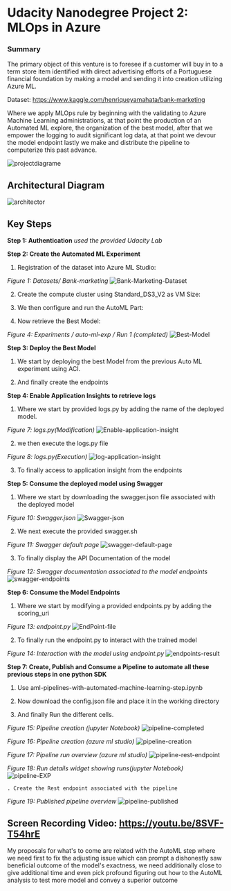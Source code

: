 # Udacity Nanodegree Project 2: MLOps in Azure

### Summary


The primary object of this venture is to foresee if a customer will buy in to a term store item identified with direct advertising efforts of a Portuguese financial foundation by making a model and sending it into creation utilizing Azure ML.

Dataset: https://www.kaggle.com/henriqueyamahata/bank-marketing 

Where we apply MLOps rule by beginning with the validating to Azure Machine Learning administrations, at that point the production of an Automated ML explore, the organization of the best model, after that we empower the logging to audit significant log data, at that point we devour the model endpoint lastly we make and distribute the pipeline to computerize this past advance.

![projectdiagrame](Main-step-project.png "projectdiagrame")

## Architectural Diagram

![architector](architector.png "architecture")

## Key Steps

**Step 1: Authentication**  *used the provided Udacity Lab*

**Step 2: Create the Automated ML Experiment**

 1. Registration of the dataset into Azure ML Studio:
 
*Figure 1: Datasets/ Bank-marketing*
![Bank-Marketing-Dataset](Bank-Marketing-Dataset.png "Bank Marketing Dataset")

 2. Create the compute cluster using Standard_DS3_V2 as VM Size:

 3. We then configure and run the AutoML Part:

 4. Now retrieve the Best Model:
 
*Figure 4: Experiments / auto-ml-exp / Run 1 (completed)*
![Best-Model](best-model.PNG "Best-Model")

**Step 3: Deploy the Best Model**

 1. We start by deploying the best Model from the previous Auto ML experiment using ACI.

 2. And finally create the endpoints 
 
**Step 4: Enable Application Insights to retrieve logs**

 1. Where we start by provided logs.py by adding the name of the deployed model. 
 
*Figure 7: logs.py(Modification)*
 ![Enable-application-insight](application-insight-enabled.PNG "Enable-application-insight")
 
  2. we then execute the logs.py file 
  
*Figure 8: logs.py(Execution)*
  ![log-application-insight](logspy-running.PNG "log-application-insight")
  
  3. To finally access to application insight  from the endpoints 
 
 
 **Step 5: Consume the deployed model using Swagger**
 
  1. Where we start by downloading the swagger.json file associated with the deployed model
  
 *Figure 10: Swagger.json*
   ![Swagger-json](my-model-running-on-swagger.PNG "Swagger-json")
   
  2. We next execute the provided swagger.sh 
  
 *Figure 11: Swagger default page*
   ![swagger-default-page](swagger-running-on-localhost.PNG "swagger-default-page.PNG")
   
  3. To finally display the API Documentation of the model 
  
 *Figure 12: Swagger documentation associated to the model endpoints*
   ![swagger-endpoints](swagger-payload.PNG "swagger-endpoints")
   
 **Step 6: Consume the Model Endpoints**
 
  1. Where we start by modifying a provided endpoints.py by adding the scoring_uri 
  
 *Figure 13: endpoint.py*
   ![EndPoint-file](endpointpy-runs.PNG "EndPoint-file")
   
  2. To finally run the endpoint.py to interact with the trained model
  
 *Figure 14: Interaction with the model using endpoint.py*
   ![endpoints-result](endpointpy-runs.PNG "endpoints-result")
   
   **Step 7: Create, Publish and Consume a Pipeline to automate all these previous steps in one python SDK**

  1. Use aml-pipelines-with-automated-machine-learning-step.ipynb 
  
  2. Now download the config.json file and place it in the working directory
  
  3. And finally Run the different cells.
 
  *Figure 15: Pipeline creation (jupyter Notebook)*
  ![pipeline-completed](pipeline-completed.PNG "pipeline-completed")
  
  *Figure 16: Pipeline creation (azure ml studio)*
  ![pipeline-creation](pipeline-created.PNG "pipeline-creation")
  
  *Figure 17: Pipeline run overview (azure ml studio)*
  ![pipeline-rest-endpoint](scheduled-run.PNG "pipeline-rest-endpoint")
  
   *Figure 18: Run details widget showing runs(jupyter Notebook)*
  ![pipeline-EXP](run-details-widget-showing-runs.PNG "pipeline-EXP")
  
    . Create the Rest endpoint associated with the pipeline
    
   *Figure 19: Published pipeline overview*
 ![pipeline-published](active-publishes-pipeline.PNG " pipeline-publishe")
  
  

## Screen Recording Video: https://youtu.be/8SVF-T54hrE

My proposals for what's to come are related with the AutoML step where we need first to fix the adjusting issue which can prompt a dishonestly saw beneficial outcome of the model's exactness, we need additionally close to give additional time and even pick profound figuring out how to the AutoML analysis to test more model and convey a superior outcome
